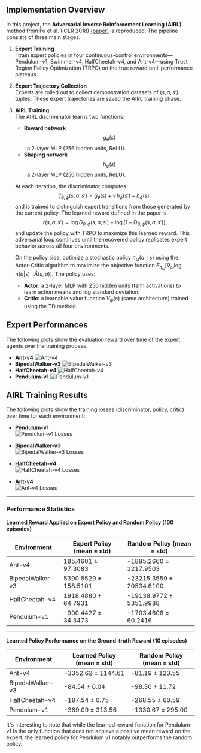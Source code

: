 ## Implementation Overview

In this project, the **Adversarial Inverse Reinforcement Learning (AIRL)** method from Fu et al. (ICLR 2018) [(paper)](https://arxiv.org/abs/1710.11248) is reproduced. The pipeline consists of three main stages:

1. **Expert Training**  
   I train expert policies in four continuous-control environments—Pendulum-v1, Swimmer-v4, HalfCheetah-v4, and Ant-v4—using Trust Region Policy Optimization (TRPO) on the true reward until performance plateaus.

2. **Expert Trajectory Collection**  
   Experts are rolled out to collect demonstration datasets of $(s, a, s')$ tuples. These expert trajectories are saved the AIRL training phase.

3. **AIRL Training**  
   The AIRL discriminator learns two functions:
   - **Reward network** $$g_\theta(s)$$: a 2-layer MLP (256 hidden units, ReLU).
   - **Shaping network** $$h_\phi(s)$$: a 2-layer MLP (256 hidden units, ReLU).

   At each iteration, the discriminator computes
   $$f_{\theta,\phi}(s, a, s') = g_\theta(s) + \gamma\,h_\phi(s') - h_\phi(s),$$
   and is trained to distinguish expert transitions from those generated by the current policy. The learned reward defined in the paper is
   $$r(s,a,s') = \log D_{\theta,\phi}(s,a,s') - \log\bigl(1 - D_{\theta,\phi}(s,a,s')\bigr),$$
   and update the policy with TRPO to maximize this learned reward. This adversarial loop continues until the recovered policy replicates expert behavior across all four environments.

   On the policy side, optimize a stochastic policy $\pi_\omega(a \mid s)$ using the Actor-Critic algorithm to maximize the objective function $E_{\pi_\omega}[\nabla_\omega \log{\pi(a|s)}\cdot\hat{A}(s,a)]$. The policy uses:
   - **Actor**: a 2-layer MLP with 256 hidden units (tanh activations) to learn action means and log standard deviation.
   - **Critic**: a learnable value function $V_\psi(s)$ (same architecture) trained using the TD method.

## Expert Performances
The following plots show the evaluation reward over time of the expert agents over the training process.
- **Ant-v4**
  ![Ant-v4](graphs/Ant-v4.png)
- **BipedalWalker-v3**
  ![BipedalWalker-v3](graphs/BipedalWalker-v3.png)
- **HalfCheetah-v4**
  ![HalfCheetah-v4](graphs/HalfCheetah-v4.png)
- **Pendulum-v1**
  ![Pendulum-v1](graphs/Pendulum-v1.png)

## AIRL Training Results

The following plots show the training losses (discriminator, policy, critic) over time for each environment:

- **Pendulum-v1**  
  ![Pendulum-v1 Losses](graphs/Pendulum-v1-losses.png)

- **BipedalWalker-v3**  
  ![BipedalWalker-v3 Losses](graphs/BipedalWalker-v3-losses.png)

- **HalfCheetah-v4**  
  ![HalfCheetah-v4 Losses](graphs/HalfCheetah-v4-losses.png)

- **Ant-v4**  
  ![Ant-v4 Losses](graphs/Ant-v4-losses.png)

---

### Performance Statistics

**Learned Reward Applied on Expert Policy and Random Policy (100 episodes)**

| Environment     | Expert Policy (mean ± std)     | Random Policy (mean ± std)      |
|-----------------|-------------------------------|----------------------------------|
| Ant-v4          | 185.4601 ± 97.3083            | -1885.2660 ± 1217.9503          |
| BipedalWalker-v3| 5390.8529 ± 158.5101          | -23215.3559 ± 20534.6100        |
| HalfCheetah-v4  | 1918.4880 ± 64.7931           | -19138.9772 ± 5351.9988         |
| Pendulum-v1     | -900.4427 ± 34.3473           | -1703.4608 ± 60.2416            |

---

**Learned Policy Performance on the Ground-truth Reward (10 episodes)**

| Environment     | Learned Policy (mean ± std)   | Random Policy (mean ± std)      |
|-----------------|-------------------------------|----------------------------------|
| Ant-v4          | -3352.62 ± 1144.61            | -81.19 ± 123.55                 |
| BipedalWalker-v3| -84.54 ± 6.04                 | -98.30 ± 11.72                  |
| HalfCheetah-v4  | -187.54 ± 0.75                | -268.55 ± 60.59                 |
| Pendulum-v1     | -389.09 ± 313.56              | -1330.67 ± 295.00               |

It's interesting to note that while the learned reward function for Pendulum-v1 is the only function that does not achieve a positive mean reward on the expert, the learned policy for Pendulum v1 notably outperforms the random policy.
